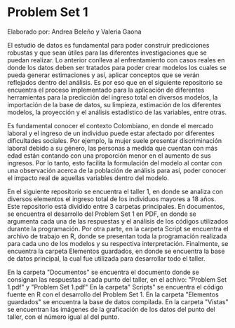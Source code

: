 # Problem Set 1

Elaborado por: Andrea Beleño y Valeria Gaona

El estudio de datos es fundamental para poder construir predicciones robustas y que sean útiles para las diferentes investigaciones que se puedan realizar. Lo anterior conlleva al enfrentamiento con casos reales en donde los datos deben ser tratados para poder crear modelos los cuales se pueda generar estimaciones y así, aplicar conceptos que se verán reflejados dentro del análisis. Es por eso que en el siguiente repositorio se encuentra el proceso implementado para la aplicación de diferentes herramientas para la predicción del ingreso total en diversos modelos, la importación de la base de datos, su limpieza, estimación de los diferentes modelos, la proyección y el análisis estadístico de las variables, entre otras.

Es fundamental conocer el contexto Colombiano, en donde el mercado laboral y el ingreso de un individuo puede estar afectado por diferentes dificultades sociales. Por ejemplo, la mujer suele presentar discriminación laboral debido a su género, las personas a medida que cuentan con más edad están contando con una proporción menor en el aumento de sus ingresos.  Por lo tanto, esto facilita la formulación del modelo al contar con una observación acerca de la población de análisis para así, poder conocer el impacto real de aquellas variables dentro del modelo.

En el siguiente repositorio  se encuentra el taller 1, en donde se analiza con diversos elementos el ingreso total de los individuos mayores a 18 años. Este repositorio está dividido entre  3 carpetas principales. En documentos, se encuentra el desarrollo del Problem Set 1 en PDF, en donde se argumenta cada una de las respuestas y el análisis de los códigos utilizados durante la programación. Por otra parte, en la carpeta Script se encuentra el archivo de trabajo en R, donde se presentan toda la programación realizada para cada uno de los modelos y su respectiva interpretación. Finalmente, se encuentra la carpeta Elementos guardados, en donde se encuentra la base de datos principal, la cual fue utilizada para desarrollar todo el taller.  
 
En la carpeta "Documentos" se encuentra el documento donde se consignan las respuestas a cada punto del taller, en el achivo: "Problem Set 1.pdf" y "Problem Set 1.pdf"
En la carpeta" Scripts" se encuentra el código fuente en R con el desarrollo del Problem Set 1.
En la carpeta "Elementos guardados" se encuentra la base de datos compilada.
En la carpeta "Vistas" se encuentran las imágenes de la graficación de los datos del punto del taller, con el número igual al del punto.
